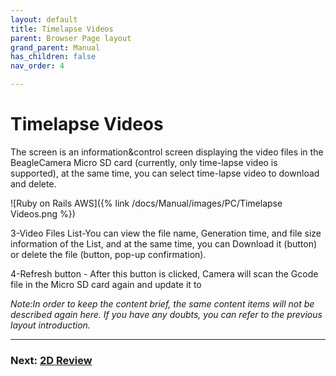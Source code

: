 ```yaml
---
layout: default
title: Timelapse Videos
parent: Browser Page layout
grand_parent: Manual
has_children: false
nav_order: 4

---
```


# Timelapse Videos

The screen is an information&control screen displaying the video files in the BeagleCamera Micro SD card (currently, only time-lapse video is supported), at the same time, you can select time-lapse video to download and delete.

![Ruby on Rails AWS]({% link /docs/Manual/images/PC/Timelapse Videos.png %})

3-Video Files List-You can view the file name, Generation time, and file size information of the List, and at the same time, you can Download it (button) or delete the file (button, pop-up confirmation).

4-Refresh button - After this button is clicked, Camera will scan the Gcode file in the Micro SD card again and update it to



_Note:In order to keep the content brief, the same content items will not be described again here. If you have any doubts, you can refer to the previous layout introduction._

---
### Next: [2D Review](/just-the-docs/docs/Manual/Browser%20Page%20layout-2D%20Review)
